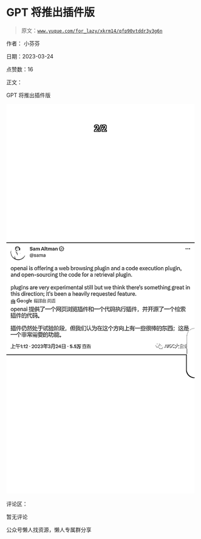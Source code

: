 # GPT 将推出插件版

> 原文：[`www.yuque.com/for_lazy/xkrm14/qfp90vtddr3y3g6n`](https://www.yuque.com/for_lazy/xkrm14/qfp90vtddr3y3g6n)

作者： 小芬芬

日期：2023-03-24

点赞数：16

正文：

GPT 将推出插件版

![](img/350a2940514bf086231ccba800aec197.png)  

评论区：

暂无评论

公众号懒人找资源，懒人专属群分享

